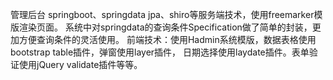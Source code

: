 管理后台
springboot、springdata jpa、shiro等服务端技术，使用freemarker模版渲染页面。
系统中对springdata的查询条件Specification做了简单的封装，更加方便查询条件的灵活使用。
前端技术：使用Hadmin系统模版，数据表格使用bootstrap table插件，弹窗使用layer插件，
日期选择使用laydate插件。表单验证使用jQuery validate插件等等。

    
